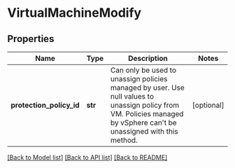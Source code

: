 # VirtualMachineModify

## Properties
Name | Type | Description | Notes
------------ | ------------- | ------------- | -------------
**protection_policy_id** | **str** | Can only be used to unassign policies managed by user. Use null values to unassign policy from VM. Policies managed by vSphere can&#39;t be unassigned with this method. | [optional] 

[[Back to Model list]](../README.md#documentation-for-models) [[Back to API list]](../README.md#documentation-for-api-endpoints) [[Back to README]](../README.md)


